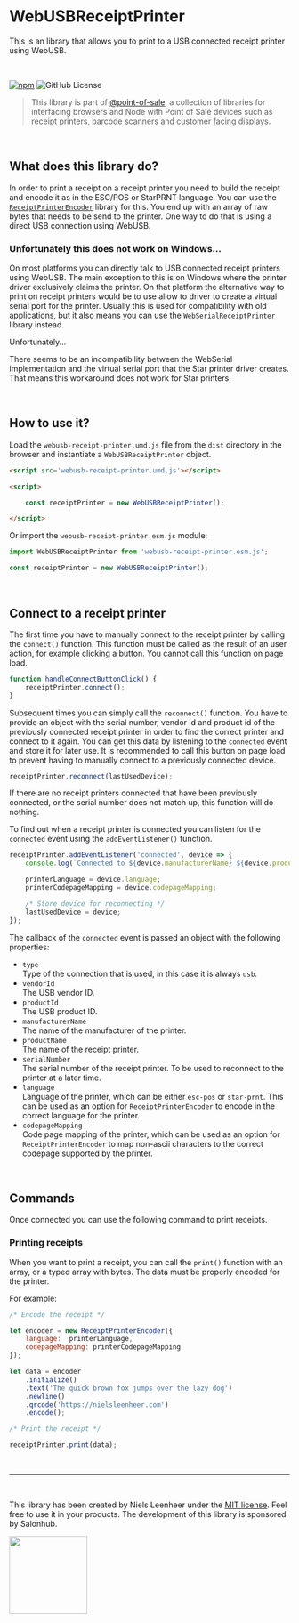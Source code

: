 # WebUSBReceiptPrinter

This is an library that allows you to print to a USB connected receipt printer using WebUSB.

<br>

[![npm](https://img.shields.io/npm/v/@point-of-sale/webusb-receipt-printer)](https://www.npmjs.com/@point-of-sale/webusb-receipt-printer)
![GitHub License](https://img.shields.io/github/license/NielsLeenheer/WebUSBReceiptPrinter)


> This library is part of [@point-of-sale](https://point-of-sale.dev), a collection of libraries for interfacing browsers and Node with Point of Sale devices such as receipt printers, barcode scanners and customer facing displays.

<br>

## What does this library do?

In order to print a receipt on a receipt printer you need to build the receipt and encode it as in the ESC/POS or StarPRNT language. You can use the [`ReceiptPrinterEncoder`](https://github.com/NielsLeenheer/ReceiptPrinterEncoder) library for this. You end up with an array of raw bytes that needs to be send to the printer. One way to do that is using a direct USB connection using WebUSB.

### Unfortunately this does not work on Windows...

On most platforms you can directly talk to USB connected receipt printers using WebUSB. The main exception to this is on Windows where the printer driver exclusively claims the printer. On that platform the alternative way to print on receipt printers would be to use allow to driver to create a virtual serial port for the printer. Usually this is used for compatibility with old applications, but it also means you can use the `WebSerialReceiptPrinter` library instead.

Unfortunately...

There seems to be an incompatibility between the WebSerial implementation and the virtual serial port that the Star printer driver creates. That means this workaround does not work for Star printers.

<br>

## How to use it?

Load the `webusb-receipt-printer.umd.js` file from the `dist` directory in the browser and instantiate a `WebUSBReceiptPrinter` object. 

```html
<script src='webusb-receipt-printer.umd.js'></script>

<script>

    const receiptPrinter = new WebUSBReceiptPrinter();

</script>
```

Or import the `webusb-receipt-printer.esm.js` module:

```js
import WebUSBReceiptPrinter from 'webusb-receipt-printer.esm.js';

const receiptPrinter = new WebUSBReceiptPrinter();
```

<br>

## Connect to a receipt printer

The first time you have to manually connect to the receipt printer by calling the `connect()` function. This function must be called as the result of an user action, for example clicking a button. You cannot call this function on page load.

```js
function handleConnectButtonClick() {
    receiptPrinter.connect();
}
```

Subsequent times you can simply call the `reconnect()` function. You have to provide an object with the serial number, vendor id and product id of the previously connected receipt printer in order to find the correct printer and connect to it again. You can get this data by listening to the `connected` event and store it for later use. It is recommended to call this button on page load to prevent having to manually connect to a previously connected device.

```js
receiptPrinter.reconnect(lastUsedDevice);
```

If there are no receipt printers connected that have been previously connected, or the serial number does not match up, this function will do nothing.

To find out when a receipt printer is connected you can listen for the `connected` event using the `addEventListener()` function.

```js
receiptPrinter.addEventListener('connected', device => {
    console.log(`Connected to ${device.manufacturerName} ${device.productName} (#${device.serialNumber})`);

    printerLanguage = device.language;
    printerCodepageMapping = device.codepageMapping;

    /* Store device for reconnecting */
    lastUsedDevice = device;
});
```

The callback of the `connected` event is passed an object with the following properties:

-   `type`<br>
    Type of the connection that is used, in this case it is always `usb`.
-   `vendorId`<br>
    The USB vendor ID.
-   `productId`<br>
    The USB product ID.
-   `manufacturerName`<br>
    The name of the manufacturer of the printer.
-   `productName`<br>
    The name of the receipt printer.
-   `serialNumber`<br>
    The serial number of the receipt printer. To be used to reconnect to the printer at a later time.
-   `language`<br>
    Language of the printer, which can be either `esc-pos` or `star-prnt`. This can be used as an option for `ReceiptPrinterEncoder` to encode in the correct language for the printer.
-   `codepageMapping`<br>
    Code page mapping of the printer, which can be used as an option for `ReceiptPrinterEncoder` to map non-ascii characters to the correct codepage supported by the printer. 

<br>

## Commands

Once connected you can use the following command to print receipts.

### Printing receipts

When you want to print a receipt, you can call the `print()` function with an array, or a typed array with bytes. The data must be properly encoded for the printer. 

For example:

```js
/* Encode the receipt */

let encoder = new ReceiptPrinterEncoder({
    language:  printerLanguage,
    codepageMapping: printerCodepageMapping
});

let data = encoder
    .initialize()
    .text('The quick brown fox jumps over the lazy dog')
    .newline()
    .qrcode('https://nielsleenheer.com')
    .encode();

/* Print the receipt */

receiptPrinter.print(data);
```

<br>

-----

<br>

This library has been created by Niels Leenheer under the [MIT license](LICENSE). Feel free to use it in your products. The  development of this library is sponsored by Salonhub.

<a href="https://salohub.nl"><img src="https://salonhub.nl/assets/images/salonhub.svg" width=140></a>
